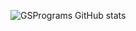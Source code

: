 ![GSPrograms GitHub stats](https://github-readme-stats.vercel.app/api?username=GSPrograms&theme=rose&show_icons=true)
